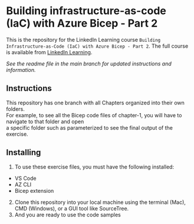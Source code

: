 # Building infrastructure-as-code (IaC) with Azure Bicep - Part 2

This is the repository for the LinkedIn Learning course `Building Infrastructure-as-Code (IaC) with Azure Bicep - Part 2`. The full course is available from [LinkedIn Learning][lil-course-url].

_See the readme file in the main branch for updated instructions and information._
## Instructions
This repository has one branch with all Chapters organized into their own folders. <br/>
For example, to see all the Bicep code files of chapter-1, you will have to navigate to that folder and open <br/> a specific folder such as parameterized to see the final output of the exercise.

## Installing
1. To use these exercise files, you must have the following installed:
- VS Code
- AZ CLI
- Bicep extension
2. Clone this repository into your local machine using the terminal (Mac), CMD (Windows), or a GUI tool like SourceTree.
3. And you are ready to use the code samples


[0]: # (Replace these placeholder URLs with actual course URLs)

[lil-course-url]: https://www.linkedin.com/learning/
[lil-thumbnail-url]: http://
